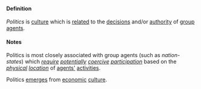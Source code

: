 #### Definition

*Politics* is [culture](https://github.com/gcassel/Modular-Organization-Terminology/blob/master/terms/culture.md) which is [related](https://github.com/gcassel/Modular-Organization-Terminology/blob/master/terms/relationship.md) to the [decisions](https://github.com/gcassel/Modular-Organization-Terminology/blob/master/terms/decision.md) and/or [authority](https://github.com/gcassel/Modular-Organization-Terminology/blob/master/terms/authority.md) of [group agents](https://github.com/gcassel/Modular-Organization-Terminology/blob/master/compound-terms/group-agent.md).

#### Notes

Politics is most closely associated with group agents (such as *nation-states*) which *[require](https://github.com/gcassel/Modular-Organization-Terminology/blob/master/terms/require.md) [potentially](https://github.com/gcassel/Modular-Organization-Terminology/blob/master/terms/potential.md) [coercive](https://github.com/gcassel/Modular-Organization-Terminology/blob/master/terms/coercion.md) [participation](https://github.com/gcassel/Modular-Organization-Terminology/blob/master/terms/participate.md)* based on the *[physical](https://github.com/gcassel/Modular-Organization-Terminology/blob/master/terms/physical.md) [location](https://github.com/gcassel/Modular-Organization-Terminology/blob/master/terms/location.md)* of [agents'](https://github.com/gcassel/Modular-Organization-Terminology/blob/master/terms/agent.md) [activities](https://github.com/gcassel/Modular-Organization-Terminology/blob/master/terms/activity.md).

Politics [emerges](https://github.com/gcassel/Modular-Organization-Terminology/blob/master/terms/emergence.md) from [economic](https://github.com/gcassel/Modular-Organization-Terminology/blob/master/terms/economy.md) [culture](https://github.com/gcassel/Modular-Organization-Terminology/blob/master/terms/culture.md).
